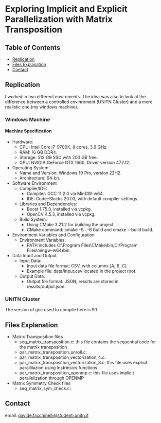 # Exploring Implicit and Explicit Parallelization with Matrix Transposition

## Table of Contents

- [Replication](#replication)
- [Files Explanation](#files-explanation)
- [Contact](#contact)

## Replication
I worked in two different enviroments. The idea was also to look at the difference between a controlled envinroment (UNITN Cluster) and a more realistic one (my windows machine).

### Windows Machine
#### Machine Specification
* Hardware:
    * CPU: Intel Core i7-9700K, 8 cores, 3.6 GHz.
    * RAM: 16 GB DDR4.
    * Storage: 512 GB SSD with 200 GB free.
    * GPU: NVIDIA GeForce GTX 1660, Driver version 472.12.
* Operating System:
    * Name and Version: Windows 10 Pro, version 22H2.
    * Architecture: 64-bit.
* Software Environment
    * Compiler/IDE:
        * Compiler: GCC 11.2.0 via MinGW-w64.
        * IDE: Code::Blocks 20.03, with default compiler settings.
    * Libraries and Dependencies:
        * Boost 1.75.0, installed via vcpkg.
        * OpenCV 4.5.3, installed via vcpkg.
    * Build System:
        * Using CMake 3.21.2 for building the project.
        * CMake command: cmake -S . -B build and cmake --build build.
* Environment Variables and Configuration
    * Environment Variables:
        * PATH includes C:\Program Files\CMake\bin;C:\Program Files\mingw-w64\bin.
* Data Input and Output
    * Input Data:
        * Input data file format: CSV, with columns [A, B, C].
        * Example file: data/input.csv located in the project root.
    * Output Data:
        * Output file format: JSON, results are stored in results/output.json.

### UNITN Cluster
The version of gcc used to compile here is 9.1

## Files Explanation
* Matrix Transposition files
    * seq_matrix_transposition.c: this file contains the sequential code for the matrix transposition
    * par_matrix_transposition_unroll.c:
    * par_matrix_transposition_vectorization_4.c:
    * par_matrix_transposition_vectorization_8.c: this file uses explicit parallilazion using Instrinsics functions 
    * par_matrix_transposition_openmp.c: this file uses implicit parallelization through OPENMP
* Matrix Symmetry Check files
    * seq_matrix_sym_check.c: 

## Contact
email: davide.facchinelli@studenti.unitn.it